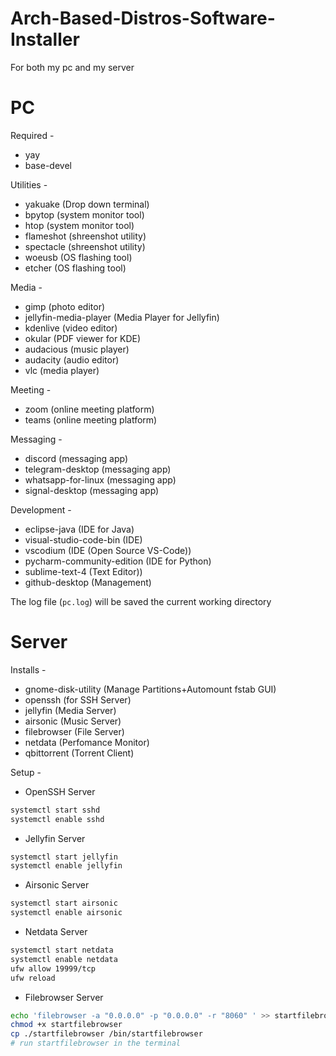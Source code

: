 # Arch-Based-Distros-Software-Installer

For both my pc and my server

# PC

Required -

- yay
- base-devel

Utilities -

- yakuake (Drop down terminal)
- bpytop (system monitor tool)
- htop (system monitor tool)
- flameshot (shreenshot utility)
- spectacle (shreenshot utility)
- woeusb (OS flashing tool)
- etcher (OS flashing tool)

Media -

- gimp (photo editor)
- jellyfin-media-player (Media Player for Jellyfin)
- kdenlive (video editor)
- okular (PDF viewer for KDE)
- audacious (music player)
- audacity (audio editor)
- vlc (media player)

Meeting -

- zoom (online meeting platform)
- teams (online meeting platform)

Messaging -

- discord (messaging app)
- telegram-desktop (messaging app)
- whatsapp-for-linux (messaging app)
- signal-desktop (messaging app)

Development -

- eclipse-java (IDE for Java)
- visual-studio-code-bin (IDE)
- vscodium (IDE (Open Source VS-Code))
- pycharm-community-edition (IDE for Python)
- sublime-text-4 (Text Editor))
- github-desktop (Management)

The log file (`pc.log`) will be saved the current working directory

# Server

Installs -

- gnome-disk-utility (Manage Partitions+Automount fstab GUI)
- openssh (for SSH Server)
- jellyfin (Media Server)
- airsonic (Music Server)
- filebrowser (File Server)
- netdata (Perfomance Monitor)
- qbittorrent (Torrent Client)

Setup -

- OpenSSH Server

```bash
systemctl start sshd
systemctl enable sshd
```

- Jellyfin Server

```bash
systemctl start jellyfin
systemctl enable jellyfin
```

- Airsonic Server

```bash
systemctl start airsonic
systemctl enable airsonic
```

- Netdata Server

```bash
systemctl start netdata
systemctl enable netdata
ufw allow 19999/tcp
ufw reload
```

- Filebrowser Server

```bash
echo 'filebrowser -a "0.0.0.0" -p "0.0.0.0" -r "8060" ' >> startfilebrowser
chmod +x startfilebrowser
cp ./startfilebrowser /bin/startfilebrowser
# run startfilebrowser in the terminal
```
